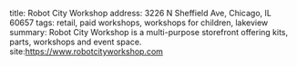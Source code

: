 title: Robot City Workshop
address: 3226 N Sheffield Ave, Chicago, IL 60657
tags: retail, paid workshops, workshops for children, lakeview
summary: Robot City Workshop is a multi-purpose storefront offering kits, parts, workshops and event space.
site:https://www.robotcityworkshop.com

